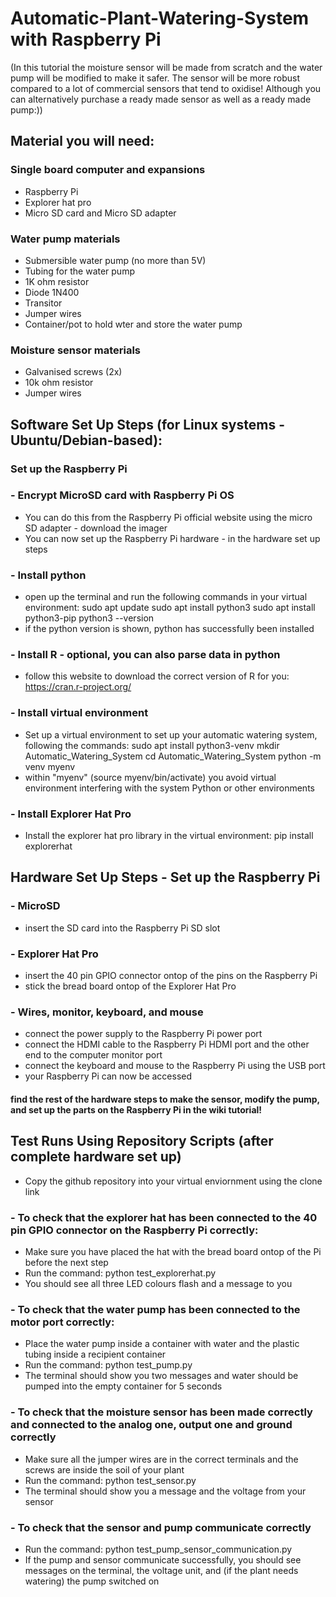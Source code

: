 # Automatic-Plant-Watering-System with Raspberry Pi
 (In this tutorial the moisture sensor will be made from scratch and the water pump will be modified to make it safer. The sensor will be more robust compared to a lot of commercial sensors that tend to oxidise! Although you can alternatively purchase a ready made sensor as well as a ready made pump:))

## Material you will need:
### Single board computer and expansions
 - Raspberry Pi
 - Explorer hat pro
 - Micro SD card and Micro SD adapter
### Water pump materials
 - Submersible water pump (no more than 5V)
 - Tubing for the water pump
 - 1K ohm resistor
 - Diode 1N400
 - Transitor
 - Jumper wires
 - Container/pot to hold wter and store the water pump
### Moisture sensor materials
 - Galvanised screws (2x)
 - 10k ohm resistor
 - Jumper wires
 
## Software Set Up Steps (for Linux systems - Ubuntu/Debian-based):
### Set up the Raspberry Pi
### - Encrypt MicroSD card with Raspberry Pi OS
  - You can do this from the Raspberry Pi official website using the micro SD adapter - download the imager
  - You can now set up the Raspberry Pi hardware - in the hardware set up steps
### - Install python
 - open up the terminal and run the following commands in your virtual environment:
sudo apt update
sudo apt install python3
sudo apt install python3-pip
python3 --version
 - if the python version is shown, python has successfully been installed
### - Install R - optional, you can also parse data in python
 - follow this website to download the correct version of R for you: https://cran.r-project.org/
### - Install virtual environment
 - Set up a virtual environment to set up your automatic watering system, following the commands:
sudo apt install python3-venv
mkdir Automatic_Watering_System
cd Automatic_Watering_System
python -m venv myenv
 - within "myenv" (source myenv/bin/activate) you avoid virtual environment interfering with the system Python or other environments
### - Install Explorer Hat Pro
 - Install the explorer hat pro library in the virtual environment:
pip install explorerhat

## Hardware Set Up Steps - Set up the Raspberry Pi
### - MicroSD
 - insert the SD card into the Raspberry Pi SD slot
### - Explorer Hat Pro
 - insert the 40 pin GPIO connector ontop of the pins on the Raspberry Pi
 - stick the bread board ontop of the Explorer Hat Pro
### - Wires, monitor, keyboard, and mouse
 - connect the power supply to the Raspberry Pi power port
 - connect the HDMI cable to the Raspberry Pi HDMI port and the other end to the computer monitor port
 - connect the keyboard and mouse to the Raspberry Pi using the USB port 
 - your Raspberry Pi can now be accessed
#### find the rest of the hardware steps to make the sensor, modify the pump, and set up the parts on the Raspberry Pi in the wiki tutorial!

## Test Runs Using Repository Scripts (after complete hardware set up)
 - Copy the github repository into your virtual enviornment using the clone link
### - To check that the explorer hat has been connected to the 40 pin GPIO connector on the Raspberry Pi correctly:
 - Make sure you have placed the hat with the bread board ontop of the Pi before the next step
 - Run the command: 
python test_explorerhat.py
 - You should see all three LED colours flash and a message to you
### - To check that the water pump has been connected to the motor port correctly:
 - Place the water pump inside a container with water and the plastic tubing inside a recipient container 
 - Run the command: 
python test_pump.py
 - The terminal should show you two messages and water should be pumped into the empty container for 5 seconds
### - To check that the moisture sensor has been made correctly and connected to the analog one, output one and ground correctly
 - Make sure all the jumper wires are in the correct terminals and the screws are inside the soil of your plant
 - Run the command:
python test_sensor.py 
 - The terminal should show you a message and the voltage from your sensor
### - To check that the sensor and pump communicate correctly
 - Run the command:
python test_pump_sensor_communication.py
 - If the pump and sensor communicate successfully, you should see messages on the terminal, the voltage unit, and (if the plant needs watering) the pump switched on
